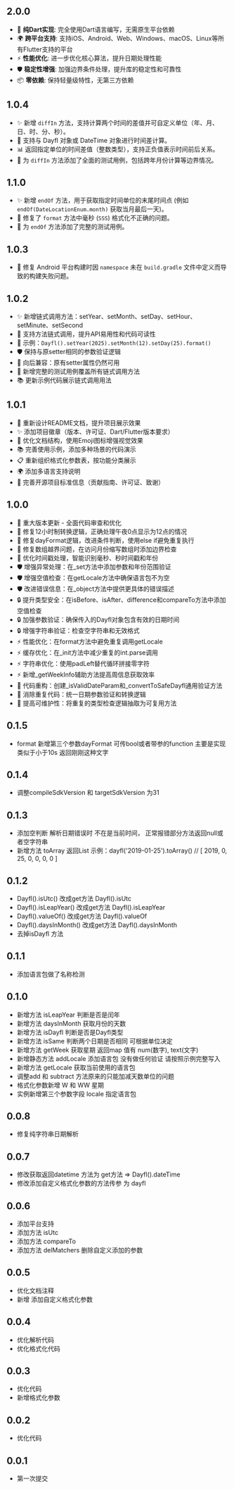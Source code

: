 ## 2.0.0
* 🎯 **纯Dart实现**: 完全使用Dart语言编写，无需原生平台依赖
* 🌍 **跨平台支持**: 支持iOS、Android、Web、Windows、macOS、Linux等所有Flutter支持的平台
* ⚡ **性能优化**: 进一步优化核心算法，提升日期处理性能
* 🛡️ **稳定性增强**: 加强边界条件处理，提升库的稳定性和可靠性
* 📦 **零依赖**: 保持轻量级特性，无第三方依赖

## 1.0.4
* ✨ 新增 `diffIn` 方法，支持计算两个时间的差值并可自定义单位（年、月、日、时、分、秒）。
* 🔧 支持与 Dayfl 对象或 DateTime 对象进行时间差计算。
* 📊 返回指定单位的时间差值（整数类型），支持正负值表示时间前后关系。
* 🧪 为 `diffIn` 方法添加了全面的测试用例，包括跨年月份计算等边界情况。

## 1.1.0
* ✨ 新增 `endOf` 方法，用于获取指定时间单位的末尾时间点 (例如 `endOf(DateLocationEnum.month)` 获取当月最后一天)。
* 🐛 修复了 `format` 方法中毫秒 (`SSS`) 格式化不正确的问题。
* 🧪 为 `endOf` 方法添加了完整的测试用例。

## 1.0.3
* 🐛 修复 Android 平台构建时因 `namespace` 未在 `build.gradle` 文件中定义而导致的构建失败问题。

## 1.0.2
* ✨ 新增链式调用方法：setYear、setMonth、setDay、setHour、setMinute、setSecond
* 🔗 支持方法链式调用，提升API易用性和代码可读性
* 📝 示例：`Dayfl().setYear(2025).setMonth(12).setDay(25).format()`
* 🛡️ 保持与原setter相同的参数验证逻辑
* 🔄 向后兼容：原有setter属性仍然可用
* 🧪 新增完整的测试用例覆盖所有链式调用方法
* 📚 更新示例代码展示链式调用用法

## 1.0.1
* 📖 重新设计README文档，提升项目展示效果
* ✨ 添加项目徽章（版本、许可证、Dart/Flutter版本要求）
* 🎨 优化文档结构，使用Emoji图标增强视觉效果
* 📚 完善使用示例，添加多种场景的代码演示
* 📋 重新组织格式化参数表，按功能分类展示
* 🌍 添加多语言支持说明
* 🤝 完善开源项目标准信息（贡献指南、许可证、致谢）

## 1.0.0
* 🎉 重大版本更新 - 全面代码审查和优化
* 🐛 修复12小时制转换逻辑，正确处理午夜0点显示为12点的情况
* 🐛 修复dayFormat逻辑，改进条件判断，使用else if避免重复执行
* 🐛 修复数组越界问题，在访问月份缩写数组时添加边界检查
* 🐛 优化时间戳处理，智能识别毫秒、秒时间戳和年份
* 🛡️ 增强异常处理：在_set方法中添加参数和年份范围验证
* 🛡️ 增强空值检查：在getLocale方法中确保语言包不为空
* 🛡️ 改进错误信息：在_object方法中提供更具体的错误描述
* 🔒 提升类型安全：在isBefore、isAfter、difference和compareTo方法中添加空值检查
* 🔒 加强参数验证：确保传入的Dayfl对象包含有效的日期时间
* 🔒 增强字符串验证：检查空字符串和无效格式
* ⚡ 性能优化：在format方法中避免重复调用getLocale
* ⚡ 缓存优化：在_init方法中减少重复的int.parse调用
* ⚡ 字符串优化：使用padLeft替代循环拼接零字符
* ⚡ 新增_getWeekInfo辅助方法提高周信息获取效率
* 🔄 代码重构：创建_isValidDateParam和_convertToSafeDayfl通用验证方法
* 🔄 消除重复代码：统一日期参数验证和转换逻辑
* 🔄 提高可维护性：将重复的类型检查逻辑抽取为可复用方法

## 0.1.5
* format 新增第三个参数dayFormat 可传bool或者带参的function 主要是实现 类似于小于10s 返回刚刚这种文字

## 0.1.4
* 调整compileSdkVersion 和 targetSdkVersion 为31

## 0.1.3
* 添加空判断 解析日期错误时 不在是当前时间， 正常报错部分方法返回null或者空字符串
* 新增方法 toArray 返回List<int>  示例：dayfl('2019-01-25').toArray() // [ 2019, 0, 25, 0, 0, 0, 0 ]

## 0.1.2
* Dayfl().isUtc() 改成get方法 Dayfl().isUtc
* Dayfl().isLeapYear() 改成get方法 Dayfl().isLeapYear
* Dayfl().valueOf() 改成get方法 Dayfl().valueOf
* Dayfl().daysInMonth() 改成get方法 Dayfl().daysInMonth
* 去掉isDayfl 方法

## 0.1.1
* 添加语言包做了名称检测

## 0.1.0
* 新增方法 isLeapYear 判断是否是闰年
* 新增方法 daysInMonth 获取月份的天数
* 新增方法 isDayfl 判断是否是Dayfl类型
* 新增方法 isSame 判断两个日期是否相同 可根据单位决定
* 新增方法 getWeek 获取星期  返回map 值有 num(数字), text(文字)
* 新增静态方法 addLocale 添加语言包 没有做任何验证 请按照示例完整写入
* 新增方法 getLocale 获取当前使用的语言包
* 调整add 和 subtract 方法原来的只能加减天数单位的问题
* 格式化参数新增 W 和 WW  星期
* 实例新增第三个参数字段 locale 指定语言包

## 0.0.8
* 修复纯字符串日期解析

## 0.0.7
* 修改获取返回datetime 方法为 get方法 => Dayfl().dateTime
* 修改添加自定义格式化参数的方法传参 为 dayfl

## 0.0.6

* 添加平台支持
* 添加方法 isUtc
* 添加方法 compareTo
* 添加方法 delMatchers 删除自定义添加的参数

## 0.0.5

* 优化文档注释
* 新增 添加自定义格式化参数

## 0.0.4

* 优化解析代码
* 优化格式化代码

## 0.0.3

* 优化代码
* 新增格式化参数

## 0.0.2

* 优化代码

## 0.0.1

* 第一次提交
